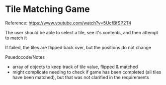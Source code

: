 # Tile Matching Game

Reference: https://www.youtube.com/watch?v=5UcfBfSP2T4

The user should be able to select a tile, see it's contents, and then attempt to match it

If failed, the tiles are flipped back over, but the positions do not change

Psuedocode/Notes

- array of objects to keep track of tile value, flipped & matched
- might complicate needing to check if game has been completed (all tiles have been matched), but that was not clarified in the requirements
